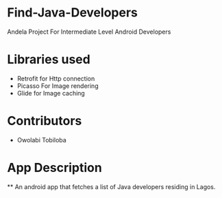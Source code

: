 # Find-Java-Developers
Andela Project For Intermediate Level Android Developers
# Libraries used
* Retrofit for Http connection
* Picasso For Image rendering
* Glide for Image caching

# Contributors
* Owolabi Tobiloba

# App Description
** An android app that fetches a list of Java developers residing in Lagos.
